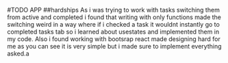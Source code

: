 #TODO APP
##hardships
As i was trying to work with tasks switching them from active and completed i found that writing
with only functions made the switching weird in a way where if i checked a task it wouldnt instantly go to completed 
tasks tab so i learned about usestates and implemented them in my code. Also i found working with bootsrap react made
designing hard for me as you can see it is very simple but i made sure to implement everything asked.a